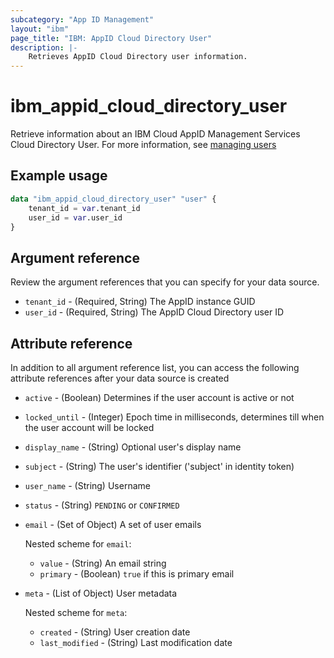 ```yaml
---
subcategory: "App ID Management"
layout: "ibm"
page_title: "IBM: AppID Cloud Directory User"
description: |-
    Retrieves AppID Cloud Directory user information.
---
```


# ibm_appid_cloud_directory_user
Retrieve information about an IBM Cloud AppID Management Services Cloud Directory User. For more information, see [managing users](https://cloud.ibm.com/docs/appid?topic=appid-cd-users)

## Example usage

```terraform
data "ibm_appid_cloud_directory_user" "user" {
    tenant_id = var.tenant_id
    user_id = var.user_id
}
```

## Argument reference
Review the argument references that you can specify for your data source.

- `tenant_id` - (Required, String) The AppID instance GUID
- `user_id` - (Required, String) The AppID Cloud Directory user ID

## Attribute reference
In addition to all argument reference list, you can access the following attribute references after your data source is created

- `active` - (Boolean) Determines if the user account is active or not
- `locked_until` - (Integer) Epoch time in milliseconds, determines till when the user account will be locked
- `display_name` - (String) Optional user's display name
- `subject` - (String) The user's identifier ('subject' in identity token)
- `user_name` - (String) Username
- `status` - (String) `PENDING` or `CONFIRMED`
- `email` - (Set of Object) A set of user emails

  Nested scheme for `email`:
    - `value` - (String) An email string
    - `primary` - (Boolean) `true` if this is primary email

- `meta` - (List of Object) User metadata

  Nested scheme for `meta`:
    - `created` - (String) User creation date
    - `last_modified` - (String) Last modification date
